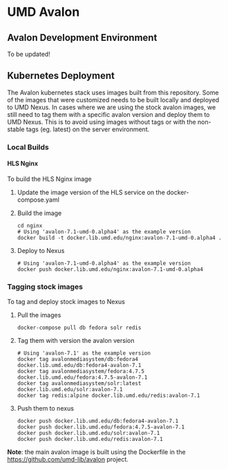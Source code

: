 # UMD Avalon

## Avalon Development Environment
To be updated!

## Kubernetes Deployment
The Avalon kubernetes stack uses images built from this repository. Some of the images that were customized needs to be built locally and deployed to UMD Nexus. In cases where we are using the stock avalon images, we still need to tag them with a specific avalon version and deploy them to UMD Nexus. This is to avoid using images without tags or with the non-stable tags (eg. latest) on the server environment.

### Local Builds
#### HLS Nginx

To build the HLS Nginx image

1. Update the image version of the HLS service on the docker-compose.yaml
2. Build the image

    ```
    cd nginx
    # Using 'avalon-7.1-umd-0.alpha4' as the example version
    docker build -t docker.lib.umd.edu/nginx:avalon-7.1-umd-0.alpha4 .
    ```

3. Deploy to Nexus

    ```
    # Using 'avalon-7.1-umd-0.alpha4' as the example version
    docker push docker.lib.umd.edu/nginx:avalon-7.1-umd-0.alpha4
    ```

### Tagging stock images

To tag and deploy stock images to Nexus

1. Pull the images

    ```
    docker-compose pull db fedora solr redis
    ```

2. Tag them with version the avalon version

    ```
    # Using 'avalon-7.1' as the example version
    docker tag avalonmediasystem/db:fedora4 docker.lib.umd.edu/db:fedora4-avalon-7.1
    docker tag avalonmediasystem/fedora:4.7.5 docker.lib.umd.edu/fedora:4.7.5-avalon-7.1
    docker tag avalonmediasystem/solr:latest docker.lib.umd.edu/solr:avalon-7.1
    docker tag redis:alpine docker.lib.umd.edu/redis:avalon-7.1
    ```

3. Push them to nexus

    ```
    docker push docker.lib.umd.edu/db:fedora4-avalon-7.1
    docker push docker.lib.umd.edu/fedora:4.7.5-avalon-7.1
    docker push docker.lib.umd.edu/solr:avalon-7.1
    docker push docker.lib.umd.edu/redis:avalon-7.1
    ```

**Note**: the main avalon image is built using the Dockerfile in the https://github.com/umd-lib/avalon project.
